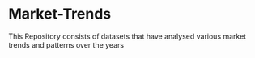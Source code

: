# Market-Trends
This Repository consists of datasets that have analysed various market trends and patterns over the years
